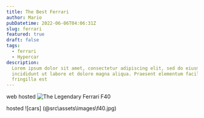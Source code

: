 ```yaml
---
title: The Best Ferrari
author: Mario 
pubDatetime: 2022-06-06T04:06:31Z
slug: ferrari 
featured: true
draft: false
tags:
  - ferrari
  - Hypercar
description:
  Lorem ipsum dolor sit amet, consectetur adipiscing elit, sed do eiusmod tempor
  incididunt ut labore et dolore magna aliqua. Praesent elementum facilisis leo vel
  fringilla est
---
```

web hosted
![The Legendary Ferrari F40](https://s1.cdn.autoevolution.com/images/news/low-mileage-ferrari-f40-valued-at-35-million-engine-underwent-major-servicing-212183_1.jpg)

hosted
![cars] (@src\assets\images\f40.jpg)
